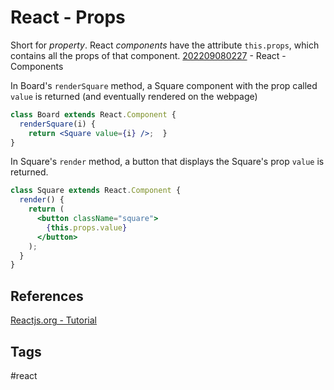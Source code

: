 # React - Props

Short for *property*. React *components* have the attribute `this.props`, which contains all the props of that component. [202209080227](../202209080227) - React - Components

In Board's `renderSquare` method, a Square component with the prop called `value` is returned (and eventually rendered on the webpage)
```jsx
class Board extends React.Component {
  renderSquare(i) {
    return <Square value={i} />;  }
}
```
In Square's `render` method, a button that displays the Square's prop `value` is returned.
```jsx
class Square extends React.Component {
  render() {
    return (
      <button className="square">
        {this.props.value}
      </button>
    );
  }
}
```

## References
[Reactjs.org - Tutorial](https://reactjs.org/tutorial/tutorial.html#overview)

## Tags
#react
